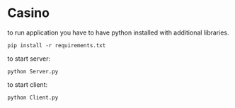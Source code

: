 # Casino
to run application you have to have python installed with additional libraries.
```
pip install -r requirements.txt
```
to start server:
```
python Server.py
```
to start client:
```
python Client.py
```
